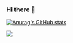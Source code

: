 ### Hi there 👋

<!--
**parkchoongho/parkchoongho** is a ✨ _special_ ✨ repository because its `README.md` (this file) appears on your GitHub profile.

Here are some ideas to get you started:

- 🔭 I’m currently working on ...
- 🌱 I’m currently learning ...
- 👯 I’m looking to collaborate on ...
- 🤔 I’m looking for help with ...
- 💬 Ask me about ...
- 📫 How to reach me: ...
- 😄 Pronouns: ...
- ⚡ Fun fact: ...
-->

[![Anurag's GitHub stats](https://github-readme-stats.vercel.app/api?username=parkchoongho&show_icons=true&theme=cobalt)](https://github.com/anuraghazra/github-readme-stats)

<a href="https://opgc.me/#/users/parkchoongho" target="_blank"><img src="https://api.opgc.me/githubs/users/parkchoongho/tag/?theme=basic" /></a>
